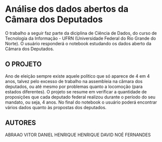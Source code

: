 # Análise dos dados abertos da Câmara dos Deputados

O trabalho a seguir faz parte da diciplina de Ciência de Dados, do curso de Tecnologia da Informação - UFRN (Universidade Federal do Rio Grande do Norte).
O usuário responderá o notebook estudando os dados aberto da Câmara dos Deputados.

## O PROJETO
Ano de eleição sempre existe aquele político que só aparece de 4 em 4 anos, talvez pelo excesso de trabalho na assembleia na câmara dos deputados, ou até mesmo por problemas quanto a locomoção (para estados diferentes). O projeto se resume em verificar a quantidade de proposições que cada deputado federal realizou durante o período do seu mandato, ou seja, 4 anos. No final do notebook o usuário poderá encontrar vários dados quanto às propostas dos deputados.
 
## AUTORES
ABRAAO VITOR
DANIEL HENRIQUE
HENRIQUE DAVID
NOÉ FERNANDES
